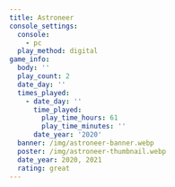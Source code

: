 ```yaml
---
title: Astroneer
console_settings:
  console:
    - pc
  play_method: digital
game_info:
  body: ''
  play_count: 2
  date_day: ''
  times_played:
    - date_day: ''
      time_played:
        play_time_hours: 61
        play_time_minutes: ''
      date_year: '2020'
  banner: /img/astroneer-banner.webp
  poster: /img/astroneer-thumbnail.webp
  date_year: 2020, 2021
  rating: great
---
```

